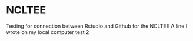 # NCLTEE
Testing for connection between Rstudio and Github for the NCLTEE 
A line I wrote on my local computer 
test 2 
